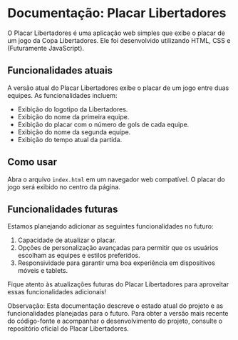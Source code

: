 # Documentação: Placar Libertadores

O Placar Libertadores é uma aplicação web simples que exibe o placar de um jogo da Copa Libertadores. Ele foi desenvolvido utilizando HTML, CSS e (Futuramente JavaScript).

## Funcionalidades atuais
A versão atual do Placar Libertadores exibe o placar de um jogo entre duas equipes. As funcionalidades incluem:

- Exibição do logotipo da Libertadores.
- Exibição do nome da primeira equipe.
- Exibição do placar com o número de gols de cada equipe.
- Exibição do nome da segunda equipe.
- Exibição do tempo atual da partida.

## Como usar
Abra o arquivo `index.html` em um navegador web compatível.
O placar do jogo será exibido no centro da página.

## Funcionalidades futuras
Estamos planejando adicionar as seguintes funcionalidades no futuro:

1. Capacidade de atualizar o placar.
2. Opções de personalização avançadas para permitir que os usuários escolham as equipes e estilos preferidos.
3. Responsividade para garantir uma boa experiência em dispositivos móveis e tablets.

Fique atento às atualizações futuras do Placar Libertadores para aproveitar essas funcionalidades adicionais!

Observação: Esta documentação descreve o estado atual do projeto e as funcionalidades planejadas para o futuro. Para obter a versão mais recente do código-fonte e acompanhar o desenvolvimento do projeto, consulte o repositório oficial do Placar Libertadores.
